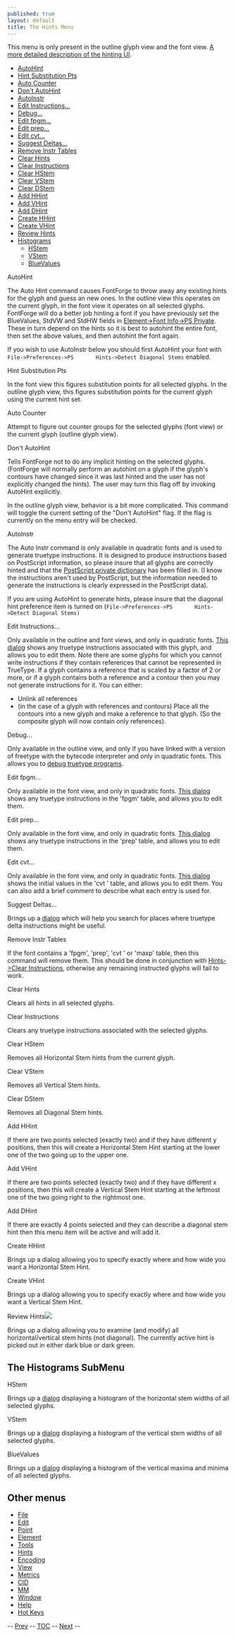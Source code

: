 ```yaml
---
published: true
layout: default
title: The Hints Menu
---
```


This menu is only present in the outline glyph view and the font view. 
 [A more detailed description of the hinting UI](hinting.html).

-   [AutoHint](#AutoHint)
-   [Hint Substitution Pts](#SubstitutionPt)
-   [Auto Counter](#Counter)
-   [Don't AutoHint](hintsmenu.html#DontAutoHint)
-   [AutoInstr](#AutoInstr)
-   [Edit Instructions...](#EditInstrs)
-   [Debug...](#Debug)
-   [Edit fpgm...](#Editfpgm)
-   [Edit prep...](#Editprep)
-   [Edit cvt...](#Editcvt)
-   [Suggest Deltas...](#Deltas)
-   [Remove Instr Tables](#RmTables)
-   [Clear Hints](#ClearHints)
-   [Clear Instructions](#ClearInstrs)
-   [Clear HStem](#Clear)
-   [Clear VStem](#ClearV)
-   [Clear DStem](#ClearD)
-   [Add HHint](#HHint)
-   [Add VHint](#VHint)
-   [Add DHint](#DHint)
-   [Create HHint](#Create)
-   [Create VHint](#CreateV)
-   [Review Hints](#Review)
-   [Histograms](#Histogram)
    -   [HStem](hintsmenu.html#HStem-Hist)
    -   [VStem](hintsmenu.html#VStem-Hist)
    -   [BlueValues](hintsmenu.html#Blue-Hist)

AutoHint

The Auto Hint command causes FontForge to throw away any existing hints
for the glyph and guess an new ones. In the outline view this operates
on the current glyph, in the font view it operates on all selected
glyphs.
 FontForge will do a better job hinting a font if you have previously
set the BlueValues, StdVW and StdHW fields in [Element-\>Font Info-\>PS
Private](fontinfo.html#Private). These in turn depend on the hints so it
is best to autohint the entire font, then set the above values, and then
autohint the font again.

If you wish to use AutoInstr below you should first AutoHint your font
with `File->Preferences->PS       Hints->Detect Diagonal Stems` enabled.

Hint Substitution Pts

In the font view this figures substitution points for all selected
glyphs. In the outline glyph view, this figures substitution points for
the current glyph using the current hint set.

Auto Counter

Attempt to figure out counter groups for the selected glyphs (font view)
or the current glyph (outline glyph view).

Don't AutoHint

Tells FontForge not to do any implicit hinting on the selected glyphs.
(FontForge will normally perform an autohint on a glyph if the glyph's
contours have changed since it was last hinted and the user has not
explicitly changed the hints). The user may turn this flag off by
invoking AutoHint explicitly.

In the outline glyph view, behavior is a bit more complicated. This
command will toggle the current setting of the "Don't AutoHint" flag. If
the flag is currently on the menu entry will be checked.

AutoInstr

The Auto Instr command is only available in quadratic fonts and is used
to generate truetype instructions. It is designed to produce
instructions based on PostScript information, so please insure that all
glyphs are correctly hinted and that the [PostScript private
dictionary](fontinfo.html#Private) has been filled in. (I know the
instructions aren't used by PostScript, but the information needed to
generate the instructions is clearly expressed in the PostScript data).

If you are using AutoHint to generate hints, please insure that the
diagonal hint preference item is turned on
(`File->Preferences->PS       Hints->Detect Diagonal Stems)`

Edit Instructions...

Only available in the outline and font views, and only in quadratic
fonts. [This dialog](ttfinstrs.html) shows any truetype instructions
associated with this glyph, and allows you to edit them.
 Note there are some glyphs for which you cannot write instructions if
they contain references that cannot be represented in TrueType. If a
glyph contains a reference that is scaled by a factor of 2 or more, or
if a glyph contains both a reference and a contour then you may not
generate instructions for it. You can either:

-   Unlink all references
-   (in the case of a glyph with references and contours) Place all the
    contours into a new glyph and make a reference to that glyph. (So
    the composite glyph will now contain only references).

Debug...

Only available in the outline view, and only if you have linked with a
version of freetype with the bytecode interpreter and only in quadratic
fonts. This allows you to [debug truetype
programs](charview.html#Debugging).

Edit fpgm...

Only available in the font view, and only in quadratic fonts. [This
dialog](ttfinstrs.html) shows any truetype instructions in the 'fpgm'
table, and allows you to edit them.

Edit prep...

Only available in the font view, and only in quadratic fonts. [This
dialog](ttfinstrs.html) shows any truetype instructions in the 'prep'
table, and allows you to edit them.

Edit cvt...

Only available in the font view, and only in quadratic fonts. [This
dialog](ttfinstrs.html#cvt) shows the initial values in the 'cvt '
table, and allows you to edit them. You can also add a brief comment to
describe what each entry is used for.

Suggest Deltas...

Brings up a [dialog](SuggestDeltas.html) which will help you search for
places where truetype delta instructions might be useful.

Remove Instr Tables

If the font contains a 'fpgm', 'prep', 'cvt ' or 'maxp' table, then this
command will remove them. This should be done in conjunction with
[Hints-\>Clear Instructions](hintsmenu.html), otherwise any remaining
instructed glyphs will fail to work.

Clear Hints

Clears all hints in all selected glyphs.

Clear Instructions

Clears any truetype instructions associated with the selected glyphs.

Clear HStem

Removes all Horizontal Stem hints from the current glyph.

Clear VStem

Removes all Vertical Stem hints.

Clear DStem

Removes all Diagonal Stem hints.

Add HHint

If there are two points selected (exactly two) and if they have
different y positions, then this will create a Horizontal Stem Hint
starting at the lower one of the two going up to the upper one.

Add VHint

If there are two points selected (exactly two) and if they have
different x positions, then this will create a Vertical Stem Hint
starting at the leftmost one of the two going right to the rightmost
one.

Add DHint

If there are exactly 4 points selected and they can describe a diagonal
stem hint then this menu item will be active and will add it.

Create HHint

Brings up a dialog allowing you to specify exactly where and how wide
you want a Horizontal Stem Hint.

Create VHint

Brings up a dialog allowing you to specify exactly where and how wide
you want a Vertical Stem Hint.

Review Hints![](img/ReviewHints.png)

Brings up a dialog allowing you to examine (and modify) all
horizontal/vertical stem hints (not diagonal). The currently active hint
is picked out in either dark blue or dark green.



The Histograms SubMenu
----------------------

HStem

Brings up a [dialog](histogram.html) displaying a histogram of the
horizontal stem widths of all selected glyphs.

VStem

Brings up a [dialog](histogram.html) displaying a histogram of the
vertical stem widths of all selected glyphs.

BlueValues

Brings up a [dialog](histogram.html) displaying a histogram of the
vertical maxima and minima of all selected glyphs.

Other menus
-----------

-   [File](filemenu.html)
-   [Edit](editmenu.html)
-   [Point](pointmenu.html)
-   [Element](elementmenu.html)
-   [Tools](toolsmenu.html)
-   [Hints](hintsmenu.html)
-   [Encoding](encodingmenu.html)
-   [View](viewmenu.html)
-   [Metrics](metricsmenu.html)
-   [CID](cidmenu.html)
-   [MM](mmmenu.html)
-   [Window](windowmenu.html)
-   [Help](helpmenu.html)
-   [Hot Keys](HotKeys.html)

-- [Prev](toolsmenu.html) -- [TOC](overview.html) --
[Next](encodingmenu.html) --


